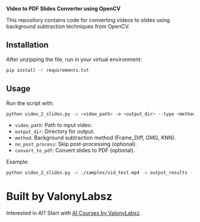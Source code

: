**Video to PDF Slides Converter using OpenCV**

This repository contains code for converting videos to slides using background subtraction techniques from OpenCV.

## Installation

After unzipping the file, run in your virtual environment:
```bash
pip install -r requirements.txt
```

## Usage

Run the script with:
```bash
python video_2_slides.py -v <video_path> -o <output_dir> --type <method> [--no_post_process] [--convert_to_pdf]
```

- `video_path`: Path to input video.
- `output_dir`: Directory for output.
- `method`: Background subtraction method (Frame_Diff, GMG, KNN).
- `no_post_process`: Skip post-processing (optional).
- `convert_to_pdf`: Convert slides to PDF (optional).

Example:
```bash
python video_2_slides.py -v ./samples/vid_test.mp4 -o output_results --type GMG --convert_to_pdf
```

# Built by ValonyLabsz

Interested in AI? Start with [AI Courses by ValonyLabsz](https://valonylabzs.com/courses/).

<a href="https://valonylabzs.com/courses/">
<p align="center"> 

</p>
</a>
